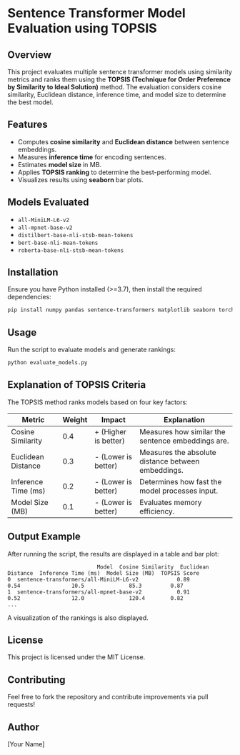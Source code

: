 # Sentence Transformer Model Evaluation using TOPSIS

## Overview

This project evaluates multiple sentence transformer models using similarity metrics and ranks them using the **TOPSIS (Technique for Order Preference by Similarity to Ideal Solution)** method. The evaluation considers cosine similarity, Euclidean distance, inference time, and model size to determine the best model.

## Features

- Computes **cosine similarity** and **Euclidean distance** between sentence embeddings.
- Measures **inference time** for encoding sentences.
- Estimates **model size** in MB.
- Applies **TOPSIS ranking** to determine the best-performing model.
- Visualizes results using **seaborn** bar plots.

## Models Evaluated

- `all-MiniLM-L6-v2`
- `all-mpnet-base-v2`
- `distilbert-base-nli-stsb-mean-tokens`
- `bert-base-nli-mean-tokens`
- `roberta-base-nli-stsb-mean-tokens`

## Installation

Ensure you have Python installed (>=3.7), then install the required dependencies:

```bash
pip install numpy pandas sentence-transformers matplotlib seaborn torch
```

## Usage

Run the script to evaluate models and generate rankings:

```bash
python evaluate_models.py
```

## Explanation of TOPSIS Criteria

The TOPSIS method ranks models based on four key factors:

| Metric               | Weight | Impact  | Explanation |
|----------------------|--------|---------|-------------|
| Cosine Similarity   | 0.4    | + (Higher is better) | Measures how similar the sentence embeddings are. |
| Euclidean Distance  | 0.3    | - (Lower is better)  | Measures the absolute distance between embeddings. |
| Inference Time (ms) | 0.2    | - (Lower is better)  | Determines how fast the model processes input. |
| Model Size (MB)     | 0.1    | - (Lower is better)  | Evaluates memory efficiency. |

## Output Example

After running the script, the results are displayed in a table and bar plot:

```
                            Model  Cosine Similarity  Euclidean Distance  Inference Time (ms)  Model Size (MB)  TOPSIS Score
0  sentence-transformers/all-MiniLM-L6-v2            0.89                0.54                10.5              85.3         0.87
1  sentence-transformers/all-mpnet-base-v2           0.91                0.52                12.0              120.4        0.82
...
```

A visualization of the rankings is also displayed.

## License

This project is licensed under the MIT License.

## Contributing

Feel free to fork the repository and contribute improvements via pull requests!

## Author

[Your Name]


